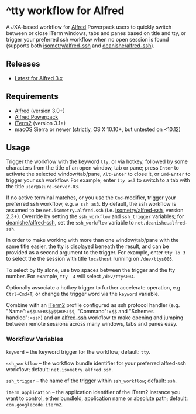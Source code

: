 # ^tty workflow for Alfred

A JXA-based workflow for [Alfred](http://www.alfredapp.com/) Powerpack users to quickly switch between or close iTerm windows, tabs and panes based on title and tty, or trigger your preferred ssh workflow when no open session is found (supports both [isometry/alfred-ssh](https://github.com/isometry/alfred-ssh) and [deanishe/alfred-ssh](https://github.com/deanish/alfred-ssh)).

## Releases
- [Latest for Alfred 3.x](https://github.com/isometry/alfred-tty/releases/latest)

## Requirements

- [Alfred](http://www.alfredapp.com/) (version 3.0+)
- [Alfred Powerpack](http://www.alfredapp.com/powerpack/)
- [iTerm2](https://www.iterm2.com/) (version 3.1+)
- macOS Sierra or newer (strictly, OS X 10.10+, but untested on <10.12)

## Usage

Trigger the workflow with the keyword `tty`, or via hotkey, followed by some characters from the title of an open window, tab or pane; press `Enter` to activate the selected window/tab/pane, `Alt-Enter` to close it, or `Cmd-Enter` to trigger your ssh workflow. For example, enter `tty as3` to switch to a tab with the title `user@azure-server-03`.

If no active terminal matches, or you use the `Cmd`-modifier, trigger your preferred ssh workflow, e.g. `⇄ ssh as3`.
By default, the ssh workflow is assumed to be `net.isometry.alfred.ssh` (i.e. [isometry/alfred-ssh](https://github.com/isometry/alfred-ssh), version 2.3+). Override by setting the `ssh_workflow` and `ssh_trigger` variables; for [deanishe/alfred-ssh](https://github.com/deanish/alfred-ssh), set the `ssh_workflow` variable to `net.deanishe.alfred-ssh`.

In order to make working with more than one window/tab/pane with the same title easier, the tty is displayed beneath the result, and can be provided as a second argument to the trigger. For example, enter `tty lo 3` to select the the session with title `localhost` running on `/dev/ttys003`.

To select by tty alone, use two spaces between the trigger and the tty number. For example, `tty  4` will select `/dev/ttys004`.

Optionally associate a hotkey trigger to further accelerate operation, e.g. `Ctrl+Cmd+T`, or change the trigger word via the `keyword` variable.

Combine with an [iTerm2](https://www.iterm2.com/) profile configured as ssh protocol handler (e.g. "Name":=`$$USER$$@$$HOST$$`, "Command":=`$$` and "Schemes handled":=`ssh`) and an [alfred-ssh](https://github.com/isometry/alfred-ssh) workflow to make opening and jumping between remote sessions across many windows, tabs and panes easy.

### Workflow Variables

`keyword` – the keyword trigger for the workflow; default: `tty`.

`ssh_workflow` – the workflow bundle identifier for your preferred alfred-ssh workflow; default: `net.isometry.alfred.ssh`.

`ssh_trigger` – the name of the trigger within `ssh_workflow`; default: `ssh`.

`iterm_application` – the application identifier of the iTerm2 instance you want to control, either bundleId, application name or absolute path; default: `com.googlecode.iterm2`.
